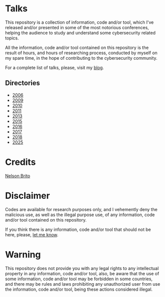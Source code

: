 # Talks
This repository is a collection of information, code and/or tool, which I've released and/or presented in some of the most notorious conferences, helping the audience to study and understand some cybersecurity related topics.

All the information, code and/or tool contained on this repository is the result of hours, and hours of researching process, conducted by myself on my spare time, in the hope of contributing to the cybersecurity community.

For a complete list of talks, please, visit my [blog](https://fnstenv.blogspot.com/p/lectures_12.html).

## Directories
* [2006](https://github.com/nbrito/talks/tree/master/2006)
* [2009](https://github.com/nbrito/talks/tree/master/2009)
* [2010](https://github.com/nbrito/talks/tree/master/2010)
* [2011](https://github.com/nbrito/talks/tree/master/2011)
* [2013](https://github.com/nbrito/talks/tree/master/2013)
* [2015](https://github.com/nbrito/talks/tree/master/2015)
* [2016](https://github.com/nbrito/talks/tree/master/2016)
* [2017](https://github.com/nbrito/talks/tree/master/2017)
* [2018](https://github.com/nbrito/talks/tree/master/2018)
* [2025](https://github.com/nbrito/talks/tree/master/2018)

# Credits
[Nelson Brito](mailto:nbrito@prontonmail.com)

# Disclaimer
Codes are available for research purposes only, and I vehemently deny the malicious use, as well as the illegal purpose use, of any information, code and/or tool contained on this repository.

If you think there is any information, code and/or tool that should not be here, please, [let me know](mailto:nbrito@prontonmail.com).

# Warning
This repository does not provide you with any legal rights to any intellectual property in any information, code and/or tool, also, be aware that the use of some information, code and/or tool may be forbidden in some countries, and there may be rules and laws prohibiting any unauthorized user from use the information, code and/or tool, being these actions considered illegal.
